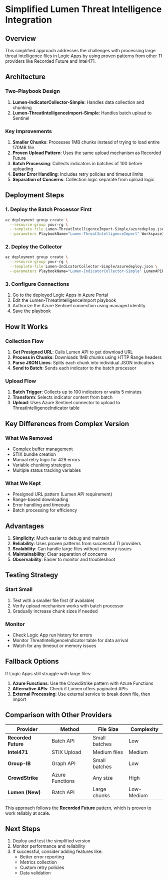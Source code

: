 # Simplified Lumen Threat Intelligence Integration

## Overview

This simplified approach addresses the challenges with processing large threat intelligence files in Logic Apps by using proven patterns from other TI providers like Recorded Future and Intel471.

## Architecture

### Two-Playbook Design

1. **Lumen-IndicatorCollector-Simple**: Handles data collection and chunking
2. **Lumen-ThreatIntelligenceImport-Simple**: Handles batch upload to Sentinel

### Key Improvements

1. **Smaller Chunks**: Processes 1MB chunks instead of trying to load entire 170MB file
2. **Proven Upload Pattern**: Uses the same upload mechanism as Recorded Future
3. **Batch Processing**: Collects indicators in batches of 100 before uploading
4. **Better Error Handling**: Includes retry policies and timeout limits
5. **Separation of Concerns**: Collection logic separate from upload logic

## Deployment Steps

### 1. Deploy the Batch Processor First
```bash
az deployment group create \
  --resource-group your-rg \
  --template-file Lumen-ThreatIntelligenceImport-Simple/azuredeploy.json \
  --parameters PlaybookName="Lumen-ThreatIntelligenceImport" WorkspaceID="your-workspace-id"
```

### 2. Deploy the Collector
```bash
az deployment group create \
  --resource-group your-rg \
  --template-file Lumen-IndicatorCollector-Simple/azuredeploy.json \
  --parameters PlaybookName="Lumen-IndicatorCollector-Simple" LumenAPIKey="your-api-key"
```

### 3. Configure Connections
1. Go to the deployed Logic Apps in Azure Portal
2. Edit the Lumen-ThreatIntelligenceImport playbook
3. Authorize the Azure Sentinel connection using managed identity
4. Save the playbook

## How It Works

### Collection Flow
1. **Get Presigned URL**: Calls Lumen API to get download URL
2. **Process in Chunks**: Downloads 1MB chunks using HTTP Range headers
3. **Parse JSON Lines**: Splits each chunk into individual JSON indicators
4. **Send to Batch**: Sends each indicator to the batch processor

### Upload Flow
1. **Batch Trigger**: Collects up to 100 indicators or waits 5 minutes
2. **Transform**: Selects indicator content from batch
3. **Upload**: Uses Azure Sentinel connector to upload to ThreatIntelligenceIndicator table

## Key Differences from Complex Version

### What We Removed
- Complex buffer management
- STIX bundle creation
- Manual retry logic for 429 errors
- Variable chunking strategies
- Multiple status tracking variables

### What We Kept
- Presigned URL pattern (Lumen API requirement)
- Range-based downloading
- Error handling and timeouts
- Batch processing for efficiency

## Advantages

1. **Simplicity**: Much easier to debug and maintain
2. **Reliability**: Uses proven patterns from successful TI providers
3. **Scalability**: Can handle large files without memory issues
4. **Maintainability**: Clear separation of concerns
5. **Observability**: Easier to monitor and troubleshoot

## Testing Strategy

### Start Small
1. Test with a smaller file first (if available)
2. Verify upload mechanism works with batch processor
3. Gradually increase chunk sizes if needed

### Monitor
- Check Logic App run history for errors
- Monitor ThreatIntelligenceIndicator table for data arrival
- Watch for any timeout or memory issues

## Fallback Options

If Logic Apps still struggle with large files:

1. **Azure Functions**: Use the CrowdStrike pattern with Azure Functions
2. **Alternative APIs**: Check if Lumen offers paginated APIs
3. **External Processing**: Use external service to break down file, then import

## Comparison with Other Providers

| Provider | Method | File Size | Complexity |
|----------|--------|-----------|------------|
| **Recorded Future** | Batch API | Small batches | Low |
| **Intel471** | STIX Upload | Medium files | Medium |
| **Group-IB** | Graph API | Small batches | Low |
| **CrowdStrike** | Azure Functions | Any size | High |
| **Lumen (New)** | Batch API | Large chunks | Low-Medium |

This approach follows the **Recorded Future** pattern, which is proven to work reliably at scale.

## Next Steps

1. Deploy and test the simplified version
2. Monitor performance and reliability
3. If successful, consider adding features like:
   - Better error reporting
   - Metrics collection
   - Custom retry policies
   - Data validation
